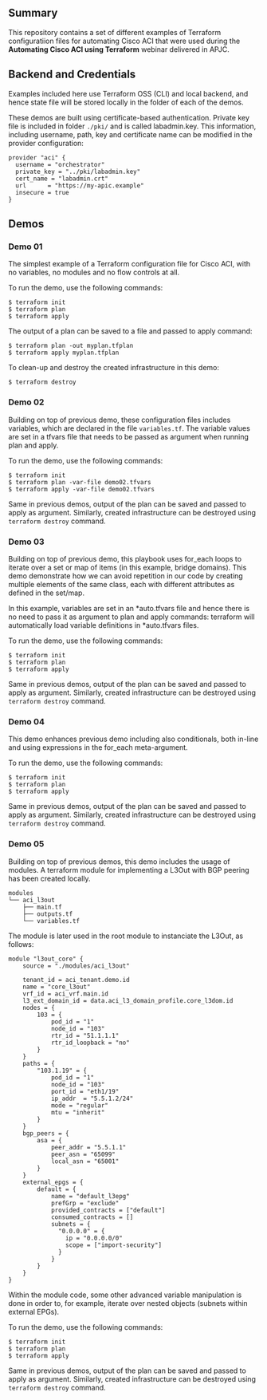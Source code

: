 ## Summary

This repository contains a set of different examples of Terraform configuratiion files for automating Cisco ACI that were used during the **Automating Cisco ACI using Terraform** webinar delivered in APJC.

## Backend and Credentials

Examples included here use Terraform OSS (CLI) and local backend, and hence state file will be stored locally in the folder of each of the demos.

These demos are built using certificate-based authentication. Private key file is included in folder ```./pki/``` and is called labadmin.key. This information, including username, path, key and certificate name can be modified in the provider configuration:

```hcl
provider "aci" {
  username = "orchestrator"
  private_key = "../pki/labadmin.key"
  cert_name = "labadmin.crt"
  url      = "https://my-apic.example"
  insecure = true
}
```

## Demos

### Demo 01
The simplest example of a Terraform configuration file for Cisco ACI, with no variables, no modules and no flow controls at all.

To run the demo, use the following commands:

```
$ terraform init
$ terraform plan
$ terraform apply
```

The output of a plan can be saved to a file and passed to apply command:

```
$ terraform plan -out myplan.tfplan
$ terraform apply myplan.tfplan
```

To clean-up and destroy the created infrastructure in this demo:

```
$ terraform destroy
```

### Demo 02
Building on top of previous demo, these configuration files includes variables, which are declared in the file ```variables.tf```. The variable values are set in a tfvars file that needs to be passed as argument when running plan and apply. 

To run the demo, use the following commands:

```
$ terraform init
$ terraform plan -var-file demo02.tfvars
$ terraform apply -var-file demo02.tfvars
```

Same in previous demos, output of the plan can be saved and passed to apply as argument. Similarly, created infrastructure can be destroyed using ```terraform destroy``` command.

### Demo 03
Building on top of previous demo, this playbook uses for_each loops to iterate over a set or map of items (in this example, bridge domains). This demo demonstrate how we can avoid repetition in our code by creating multiple elements of the same class, each with different attributes as defined in the set/map.

In this example, variables are set in an *auto.tfvars file and hence there is no need to pass it as argument to plan and apply commands: terraform will automatically load variable definitions in *auto.tfvars files.

To run the demo, use the following commands:

```
$ terraform init
$ terraform plan
$ terraform apply
```

Same in previous demos, output of the plan can be saved and passed to apply as argument. Similarly, created infrastructure can be destroyed using ```terraform destroy``` command.

### Demo 04
This demo enhances previous demo including also conditionals, both in-line and using expressions in the for_each meta-argument.

To run the demo, use the following commands:

```
$ terraform init
$ terraform plan
$ terraform apply
```

Same in previous demos, output of the plan can be saved and passed to apply as argument. Similarly, created infrastructure can be destroyed using ```terraform destroy``` command.

### Demo 05
Building on top of previous demos, this demo includes the usage of modules. A terraform module for implementing a L3Out with BGP peering has been created locally. 

```
modules
└── aci_l3out
    ├── main.tf
    ├── outputs.tf
    └── variables.tf
```

The module is later used in the root module to instanciate the L3Out, as follows:

```hcl
module "l3out_core" {
    source = "./modules/aci_l3out"
    
    tenant_id = aci_tenant.demo.id
    name = "core_l3out"
    vrf_id = aci_vrf.main.id
    l3_ext_domain_id = data.aci_l3_domain_profile.core_l3dom.id
    nodes = {
        103 = {
            pod_id = "1"
            node_id = "103"
            rtr_id = "51.1.1.1"
            rtr_id_loopback = "no"
        }
    }
    paths = {
        "103.1.19" = {
            pod_id = "1"
            node_id = "103"
            port_id = "eth1/19"
            ip_addr  = "5.5.1.2/24"
            mode = "regular"
            mtu = "inherit"
        }
    }
    bgp_peers = {
        asa = {
            peer_addr = "5.5.1.1"
            peer_asn = "65099"
            local_asn = "65001"
        }
    }
    external_epgs = {
        default = {
            name = "default_l3epg"
            prefGrp = "exclude"
            provided_contracts = ["default"]
            consumed_contracts = []
            subnets = {
              "0.0.0.0" = {
                ip = "0.0.0.0/0"
                scope = ["import-security"]
              }
            }
        }
    }
}
```

Within the module code, some other advanced variable manipulation is done in order to, for example, iterate over nested objects (subnets within external EPGs).

To run the demo, use the following commands:

```
$ terraform init
$ terraform plan
$ terraform apply
```

Same in previous demos, output of the plan can be saved and passed to apply as argument. Similarly, created infrastructure can be destroyed using ```terraform destroy``` command.
